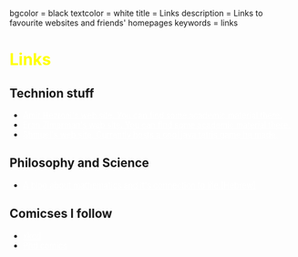 bgcolor = black
textcolor = white
title = Links
description = Links to favourite websites and friends' homepages
keywords = links

<style type="text/css">
A:link {color: white}
A:visited {color: grey}
A:active {color: grey}
</style>
<h1 style="color: yellow">Links</h1>

<h2>Technion stuff</h2>
<ul>
<li><a href="http://t2.technion.ac.il/~segfault">Amir Hezroni's web site. You can find some academic material there.</a></li>
<li><a href="http://t2.technion.ac.il/~s3">Eran Zimerman's web site. You can find some academic material there.</a></li>
<li><a href="http://t2.technion.ac.il/~sk">Shmuel's web site. Currently hosts a cool java tetris game he made.</a></li>
</ul>

<h2>Philosophy and Science</h2>
<ul>
<li><a href="http://www.gadial.net/">A blog about mathematics and it's connection to life.[Hebrew]</a></li>
</ul>

<h2>Comicses I follow </h2>
<ul>
<li><a href="http://www.xkcd.net/">xkcd</a></li>
<li><a href="http://www.phdcomics.com/comics.php">Phd comics</a></li>
</ul>

